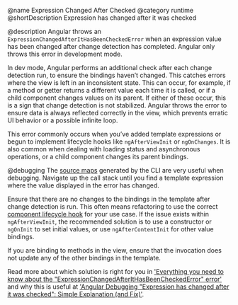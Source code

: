 @name Expression Changed After Checked
@category runtime
@shortDescription Expression has changed after it was checked

@description
Angular throws an `ExpressionChangedAfterItHasBeenCheckedError` when an expression value has been changed after change detection has completed. Angular only throws this error in development mode. 

In dev mode, Angular performs an additional check after each change detection run, to ensure the bindings haven’t changed. This catches errors where the view is left in an inconsistent state. This can occur, for example, if a method or getter returns a different value each time it is called, or if a child component changes values on its parent. If either of these occur, this is a sign that change detection is not stabilized. Angular throws the error to ensure data is always reflected correctly in the view, which prevents erratic UI behavior or a possible infinite loop.

This error commonly occurs when you’ve added template expressions or begun to implement lifecycle hooks like `ngAfterViewInit` or `ngOnChanges`. It is also common when dealing with loading status and asynchronous operations, or a child component changes its parent bindings.

@debugging
The [source maps](https://developer.mozilla.org/en-US/docs/Tools/Debugger/How_to/Use_a_source_map) generated by the CLI are very useful when debugging. Navigate up the call stack until you find a template expression where the value displayed in the error has changed.

Ensure that there are no changes to the bindings in the template after change detection is run. This often means refactoring to use the correct [component lifecycle hook](https://angular.io/guide/lifecycle-hooks) for your use case. If the issue exists within `ngAfterViewInit`, the recommended solution is to use a constructor or `ngOnInit` to set initial values, or use `ngAfterContentInit` for other value bindings.

If you are binding to methods in the view, ensure that the invocation does not update any of the other bindings in the template. 

Read more about which solution is right for you in ['Everything you need to know about the "ExpressionChangedAfterItHasBeenCheckedError" error'](https://indepth.dev/everything-you-need-to-know-about-the-expressionchangedafterithasbeencheckederror-error/) and why this is useful at ['Angular Debugging "Expression has changed after it was checked": Simple Explanation (and Fix)'](https://blog.angular-university.io/angular-debugging/).